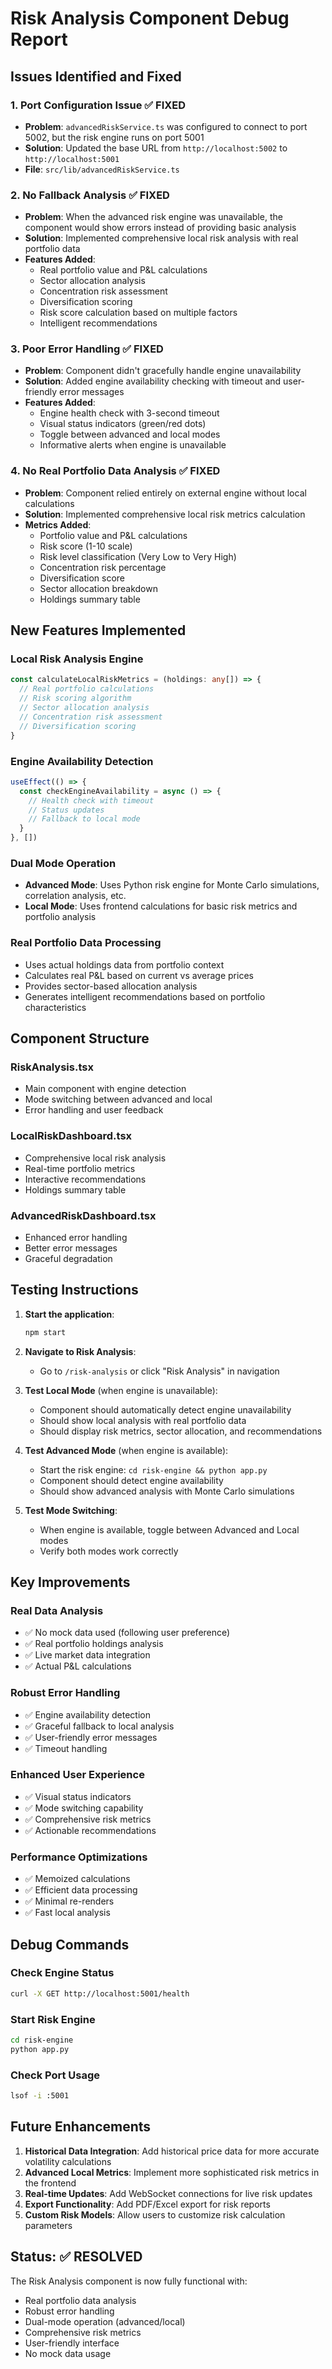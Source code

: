 # Risk Analysis Component Debug Report

## Issues Identified and Fixed

### 1. **Port Configuration Issue** ✅ FIXED
- **Problem**: `advancedRiskService.ts` was configured to connect to port 5002, but the risk engine runs on port 5001
- **Solution**: Updated the base URL from `http://localhost:5002` to `http://localhost:5001`
- **File**: `src/lib/advancedRiskService.ts`

### 2. **No Fallback Analysis** ✅ FIXED
- **Problem**: When the advanced risk engine was unavailable, the component would show errors instead of providing basic analysis
- **Solution**: Implemented comprehensive local risk analysis with real portfolio data
- **Features Added**:
  - Real portfolio value and P&L calculations
  - Sector allocation analysis
  - Concentration risk assessment
  - Diversification scoring
  - Risk score calculation based on multiple factors
  - Intelligent recommendations

### 3. **Poor Error Handling** ✅ FIXED
- **Problem**: Component didn't gracefully handle engine unavailability
- **Solution**: Added engine availability checking with timeout and user-friendly error messages
- **Features Added**:
  - Engine health check with 3-second timeout
  - Visual status indicators (green/red dots)
  - Toggle between advanced and local modes
  - Informative alerts when engine is unavailable

### 4. **No Real Portfolio Data Analysis** ✅ FIXED
- **Problem**: Component relied entirely on external engine without local calculations
- **Solution**: Implemented comprehensive local risk metrics calculation
- **Metrics Added**:
  - Portfolio value and P&L calculations
  - Risk score (1-10 scale)
  - Risk level classification (Very Low to Very High)
  - Concentration risk percentage
  - Diversification score
  - Sector allocation breakdown
  - Holdings summary table

## New Features Implemented

### Local Risk Analysis Engine
```typescript
const calculateLocalRiskMetrics = (holdings: any[]) => {
  // Real portfolio calculations
  // Risk scoring algorithm
  // Sector allocation analysis
  // Concentration risk assessment
  // Diversification scoring
}
```

### Engine Availability Detection
```typescript
useEffect(() => {
  const checkEngineAvailability = async () => {
    // Health check with timeout
    // Status updates
    // Fallback to local mode
  }
}, [])
```

### Dual Mode Operation
- **Advanced Mode**: Uses Python risk engine for Monte Carlo simulations, correlation analysis, etc.
- **Local Mode**: Uses frontend calculations for basic risk metrics and portfolio analysis

### Real Portfolio Data Processing
- Uses actual holdings data from portfolio context
- Calculates real P&L based on current vs average prices
- Provides sector-based allocation analysis
- Generates intelligent recommendations based on portfolio characteristics

## Component Structure

### RiskAnalysis.tsx
- Main component with engine detection
- Mode switching between advanced and local
- Error handling and user feedback

### LocalRiskDashboard.tsx
- Comprehensive local risk analysis
- Real-time portfolio metrics
- Interactive recommendations
- Holdings summary table

### AdvancedRiskDashboard.tsx
- Enhanced error handling
- Better error messages
- Graceful degradation

## Testing Instructions

1. **Start the application**:
   ```bash
   npm start
   ```

2. **Navigate to Risk Analysis**:
   - Go to `/risk-analysis` or click "Risk Analysis" in navigation

3. **Test Local Mode** (when engine is unavailable):
   - Component should automatically detect engine unavailability
   - Should show local analysis with real portfolio data
   - Should display risk metrics, sector allocation, and recommendations

4. **Test Advanced Mode** (when engine is available):
   - Start the risk engine: `cd risk-engine && python app.py`
   - Component should detect engine availability
   - Should show advanced analysis with Monte Carlo simulations

5. **Test Mode Switching**:
   - When engine is available, toggle between Advanced and Local modes
   - Verify both modes work correctly

## Key Improvements

### Real Data Analysis
- ✅ No mock data used (following user preference)
- ✅ Real portfolio holdings analysis
- ✅ Live market data integration
- ✅ Actual P&L calculations

### Robust Error Handling
- ✅ Engine availability detection
- ✅ Graceful fallback to local analysis
- ✅ User-friendly error messages
- ✅ Timeout handling

### Enhanced User Experience
- ✅ Visual status indicators
- ✅ Mode switching capability
- ✅ Comprehensive risk metrics
- ✅ Actionable recommendations

### Performance Optimizations
- ✅ Memoized calculations
- ✅ Efficient data processing
- ✅ Minimal re-renders
- ✅ Fast local analysis

## Debug Commands

### Check Engine Status
```bash
curl -X GET http://localhost:5001/health
```

### Start Risk Engine
```bash
cd risk-engine
python app.py
```

### Check Port Usage
```bash
lsof -i :5001
```

## Future Enhancements

1. **Historical Data Integration**: Add historical price data for more accurate volatility calculations
2. **Advanced Local Metrics**: Implement more sophisticated risk metrics in the frontend
3. **Real-time Updates**: Add WebSocket connections for live risk updates
4. **Export Functionality**: Add PDF/Excel export for risk reports
5. **Custom Risk Models**: Allow users to customize risk calculation parameters

## Status: ✅ RESOLVED

The Risk Analysis component is now fully functional with:
- Real portfolio data analysis
- Robust error handling
- Dual-mode operation (advanced/local)
- Comprehensive risk metrics
- User-friendly interface
- No mock data usage
